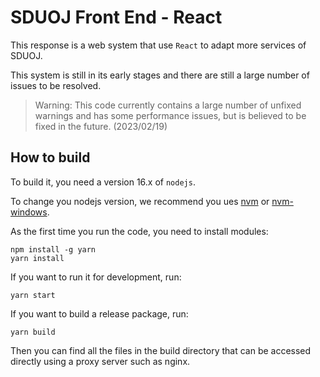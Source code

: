 # SDUOJ Front End - React

This response is a web system that use ``React`` to adapt more services of SDUOJ.

This system is still in its early stages and there are still a large number of issues to be resolved.

> Warning: This code currently contains a large number of unfixed warnings and has some performance issues, but is believed to be fixed in the future. (2023/02/19)


## How to build

To build it, you need a version 16.x of ``nodejs``.

To change you nodejs version, we recommend you ues [nvm](https://github.com/nvm-sh/nvm) or [nvm-windows](https://github.com/coreybutler/nvm-windows).

As the first time you run the code, you need to install modules:

```shell
npm install -g yarn
yarn install
```

If you want to run it for development, run:

```shell
yarn start
```

If you want to build a release package, run:

```shell
yarn build
```
Then you can find all the files in the build directory that can be accessed directly using a proxy server such as nginx.
